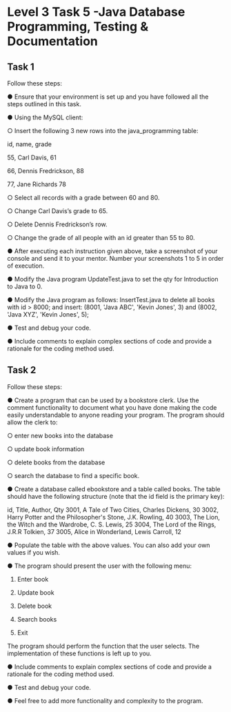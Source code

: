 # Level 3 Task 5 -Java Database Programming, Testing & Documentation

## Task 1

Follow these steps:

● Ensure that your environment is set up and you have followed all the steps outlined in this task.

● Using the MySQL client:

○ Insert the following 3 new rows into the java_programming table:

id, name, grade

55, Carl Davis, 61

66, Dennis Fredrickson, 88

77, Jane Richards 78

○ Select all records with a grade between 60 and 80.

○ Change Carl Davis’s grade to 65.

○ Delete Dennis Fredrickson’s row.

○ Change the grade of all people with an id greater than 55 to 80.

● After executing each instruction given above, take a screenshot of your console and send it to your mentor. Number your screenshots 1 to 5 in order of execution.

● Modify the Java program UpdateTest.java to set the qty for Introduction to Java to 0.

● Modify the Java program as follows: InsertTest.java to delete all books with id > 8000; and insert: (8001, 'Java ABC', 'Kevin Jones', 3) and (8002, 'Java XYZ', 'Kevin Jones', 5);

● Test and debug your code.

● Include comments to explain complex sections of code and provide a rationale for the coding method used.

## Task 2

Follow these steps:

● Create a program that can be used by a bookstore clerk. Use the comment functionality to document what you have done making the code easily understandable to anyone reading your program. The program should allow the clerk to:

○ enter new books into the database

○ update book information

○ delete books from the database

○ search the database to find a specific book.

● Create a database called ebookstore and a table called books. The table should have the following structure (note that the id field is the primary key):

id, Title, Author, Qty
3001, A Tale of Two Cities, Charles Dickens, 30
3002, Harry Potter and the Philosopher's Stone, J.K. Rowling, 40
3003, The Lion, the Witch and the Wardrobe, C. S. Lewis, 25
3004, The Lord of the Rings, J.R.R Tolkien, 37
3005, Alice in Wonderland, Lewis Carroll, 12

● Populate the table with the above values. You can also add your own values if you wish.

● The program should present the user with the following menu:

1. Enter book

2. Update book

3. Delete book

4. Search books

0. Exit

The program should perform the function that the user selects. The implementation of these functions is left up to you.

● Include comments to explain complex sections of code and provide a rationale for the coding method used.

● Test and debug your code.

● Feel free to add more functionality and complexity to the program.